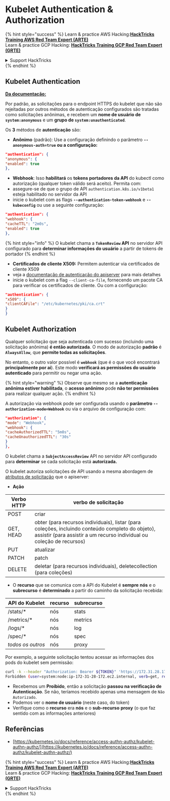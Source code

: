 # Kubelet Authentication & Authorization

{% hint style="success" %}
Learn & practice AWS Hacking:<img src="../../../.gitbook/assets/image (1) (1) (1) (1).png" alt="" data-size="line">[**HackTricks Training AWS Red Team Expert (ARTE)**](https://training.hacktricks.xyz/courses/arte)<img src="../../../.gitbook/assets/image (1) (1) (1) (1).png" alt="" data-size="line">\
Learn & practice GCP Hacking: <img src="../../../.gitbook/assets/image (2) (1).png" alt="" data-size="line">[**HackTricks Training GCP Red Team Expert (GRTE)**<img src="../../../.gitbook/assets/image (2) (1).png" alt="" data-size="line">](https://training.hacktricks.xyz/courses/grte)

<details>

<summary>Support HackTricks</summary>

* Check the [**subscription plans**](https://github.com/sponsors/carlospolop)!
* **Join the** 💬 [**Discord group**](https://discord.gg/hRep4RUj7f) or the [**telegram group**](https://t.me/peass) or **follow** us on **Twitter** 🐦 [**@hacktricks\_live**](https://twitter.com/hacktricks_live)**.**
* **Share hacking tricks by submitting PRs to the** [**HackTricks**](https://github.com/carlospolop/hacktricks) and [**HackTricks Cloud**](https://github.com/carlospolop/hacktricks-cloud) github repos.

</details>
{% endhint %}

## Kubelet Authentication <a href="#kubelet-authentication" id="kubelet-authentication"></a>

[**Da documentação:**](https://kubernetes.io/docs/reference/access-authn-authz/kubelet-authn-authz/)

Por padrão, as solicitações para o endpoint HTTPS do kubelet que não são rejeitadas por outros métodos de autenticação configurados são tratadas como solicitações anônimas, e recebem um **nome de usuário de `system:anonymous`** e um **grupo de `system:unauthenticated`**.

Os **3** métodos de **autenticação** são:

* **Anônimo** (padrão): Use a configuração definindo o parâmetro **`--anonymous-auth=true` ou a configuração:**
```json
"authentication": {
"anonymous": {
"enabled": true
},
```
* **Webhook**: Isso **habilitará** os **tokens portadores da API** do kubectl como autorização (qualquer token válido será aceito). Permita com:
* assegure-se de que o grupo de API `authentication.k8s.io/v1beta1` esteja habilitado no servidor da API
* inicie o kubelet com as flags **`--authentication-token-webhook`** e **`--kubeconfig`** ou use a seguinte configuração:
```json
"authentication": {
"webhook": {
"cacheTTL": "2m0s",
"enabled": true
},
```
{% hint style="info" %}
O kubelet chama a **`TokenReview` API** no servidor API configurado para **determinar informações do usuário** a partir de tokens de portador
{% endhint %}

* **Certificados de cliente X509:** Permitem autenticar via certificados de cliente X509
* veja a [documentação de autenticação do apiserver](https://kubernetes.io/docs/reference/access-authn-authz/authentication/#x509-client-certs) para mais detalhes
* inicie o kubelet com a flag `--client-ca-file`, fornecendo um pacote CA para verificar os certificados de cliente. Ou com a configuração:
```json
"authentication": {
"x509": {
"clientCAFile": "/etc/kubernetes/pki/ca.crt"
}
}
```
## Kubelet Authorization <a href="#kubelet-authentication" id="kubelet-authentication"></a>

Qualquer solicitação que seja autenticada com sucesso (incluindo uma solicitação anônima) **é então autorizada**. O modo de autorização **padrão** é **`AlwaysAllow`**, que **permite todas as solicitações**.

No entanto, o outro valor possível é **`webhook`** (que é o que você encontrará **principalmente por aí**). Este modo **verificará as permissões do usuário autenticado** para permitir ou negar uma ação.

{% hint style="warning" %}
Observe que mesmo se a **autenticação anônima estiver habilitada**, o **acesso anônimo** pode **não ter permissões** para realizar qualquer ação.
{% endhint %}

A autorização via webhook pode ser configurada usando o **parâmetro `--authorization-mode=Webhook`** ou via o arquivo de configuração com:
```json
"authorization": {
"mode": "Webhook",
"webhook": {
"cacheAuthorizedTTL": "5m0s",
"cacheUnauthorizedTTL": "30s"
}
},
```
O kubelet chama a **`SubjectAccessReview`** API no servidor API configurado para **determinar** se cada solicitação está **autorizada.**

O kubelet autoriza solicitações de API usando a mesma abordagem de [atributos de solicitação](https://kubernetes.io/docs/reference/access-authn-authz/authorization/#review-your-request-attributes) que o apiserver:

* **Ação**

| Verbo HTTP | verbo de solicitação                                                                                                                                                  |
| ---------- | --------------------------------------------------------------------------------------------------------------------------------------------------------------------- |
| POST       | criar                                                                                                                                                                 |
| GET, HEAD  | obter (para recursos individuais), listar (para coleções, incluindo conteúdo completo do objeto), assistir (para assistir a um recurso individual ou coleção de recursos) |
| PUT        | atualizar                                                                                                                                                             |
| PATCH      | patch                                                                                                                                                                  |
| DELETE     | deletar (para recursos individuais), deletecollection (para coleções)                                                                                               |

* O **recurso** que se comunica com a API do Kubelet é **sempre** **nós** e o **subrecurso** é **determinado** a partir do caminho da solicitação recebida:

| API do Kubelet | recurso | subrecurso |
| --------------- | ------- | ---------- |
| /stats/\*      | nós     | stats      |
| /metrics/\*    | nós     | metrics    |
| /logs/\*       | nós     | log        |
| /spec/\*       | nós     | spec       |
| _todos os outros_ | nós   | proxy      |

Por exemplo, a seguinte solicitação tentou acessar as informações dos pods do kubelet sem permissão:
```bash
curl -k --header "Authorization: Bearer ${TOKEN}" 'https://172.31.28.172:10250/pods'
Forbidden (user=system:node:ip-172-31-28-172.ec2.internal, verb=get, resource=nodes, subresource=proxy)
```
* Recebemos um **Proibido**, então a solicitação **passou na verificação de Autenticação**. Se não, teríamos recebido apenas uma mensagem de `Não Autorizado`.
* Podemos ver o **nome de usuário** (neste caso, do token)
* Verifique como o **recurso** era **nós** e o **sub-recurso** **proxy** (o que faz sentido com as informações anteriores)

## Referências

* [https://kubernetes.io/docs/reference/access-authn-authz/kubelet-authn-authz/](https://kubernetes.io/docs/reference/access-authn-authz/kubelet-authn-authz/)

{% hint style="success" %}
Learn & practice AWS Hacking:<img src="../../../.gitbook/assets/image (1) (1) (1) (1).png" alt="" data-size="line">[**HackTricks Training AWS Red Team Expert (ARTE)**](https://training.hacktricks.xyz/courses/arte)<img src="../../../.gitbook/assets/image (1) (1) (1) (1).png" alt="" data-size="line">\
Learn & practice GCP Hacking: <img src="../../../.gitbook/assets/image (2) (1).png" alt="" data-size="line">[**HackTricks Training GCP Red Team Expert (GRTE)**<img src="../../../.gitbook/assets/image (2) (1).png" alt="" data-size="line">](https://training.hacktricks.xyz/courses/grte)

<details>

<summary>Support HackTricks</summary>

* Check the [**subscription plans**](https://github.com/sponsors/carlospolop)!
* **Join the** 💬 [**Discord group**](https://discord.gg/hRep4RUj7f) or the [**telegram group**](https://t.me/peass) or **follow** us on **Twitter** 🐦 [**@hacktricks\_live**](https://twitter.com/hacktricks_live)**.**
* **Share hacking tricks by submitting PRs to the** [**HackTricks**](https://github.com/carlospolop/hacktricks) and [**HackTricks Cloud**](https://github.com/carlospolop/hacktricks-cloud) github repos.

</details>
{% endhint %}
